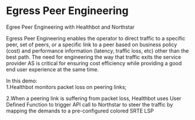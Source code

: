 # Egress Peer Engineering
Egree Peer Engineering with Healthbot and Northstar

Egress Peer Engineering enables the operator to direct traffic to a specific peer, set of peers, or a specific link to a peer based on business policy (cost) and performance information (latency, traffic loss, etc) other than the best path. The need for engineering the way that traffic exits the service provider AS is critical for ensuring cost efficiency while providing a good end user experience at the same time. 


In this demo:  
1.Healthbot monitors packet loss on peering links;

2.When a peering link is suffering from packet loss,  Healthbot uses User Defined Function to trigger API call to Northstar to steer the traffic by mapping the demands to a pre-configured colored SRTE LSP
